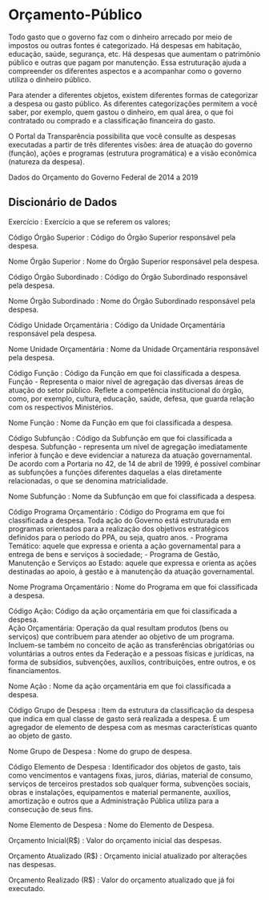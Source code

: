 # Orçamento-Público

Todo gasto que o governo faz com o dinheiro arrecado por meio de impostos ou outras fontes é categorizado. Há despesas em habitação, educação, saúde, segurança, etc. Há despesas que aumentam o patrimônio público e outras que pagam por manutenção. Essa estruturação ajuda a compreender os diferentes aspectos e a acompanhar como o governo utiliza o dinheiro público.

Para atender a diferentes objetos, existem diferentes formas de categorizar a despesa ou gasto público. As diferentes categorizações permitem a você saber, por exemplo, quem gastou o dinheiro, em qual área, o que foi contratado ou comprado e a classificação financeira do gasto.

O Portal da Transparência possibilita que você consulte as despesas executadas a partir de três diferentes visões: área de atuação do governo (função), ações e programas (estrutura programática) e a visão econômica (natureza da despesa).


Dados do Orçamento do Governo Federal de 2014 a 2019

## Discionário de Dados
Exercício : Exercício a que se referem os valores;

Código Órgão Superior :	Código do Órgão Superior responsável pela despesa.

Nome Órgão Superior : Nome do Órgão Superior responsável pela despesa.

Código Órgão Subordinado : Código do Órgão Subordinado responsável pela despesa.

Nome Órgão Subordinado : Nome do Órgão Subordinado responsável pela despesa.

Código Unidade Orçamentária : Código da Unidade Orçamentária responsável pela despesa.

Nome Unidade Orçamentária : Nome da Unidade Orçamentária responsável pela despesa.

Código Função :  Código da Função em que foi classificada a despesa.
				 Função - Representa o maior nível de agregação das diversas áreas de atuação do setor público. Reflete a competência institucional do órgão, como, por exemplo, cultura, educação, saúde, defesa, que guarda relação com os respectivos Ministérios.

Nome Função : Nome da Função em que foi classificada a despesa.

Código Subfunção : 	Código da Subfunção em que foi classificada a despesa.
					Subfunção - representa um nível de agregação imediatamente inferior à função e deve evidenciar a natureza da atuação governamental. De acordo com a Portaria no 42, de 14 de abril de 1999, é possível combinar as subfunções a funções diferentes daquelas a elas diretamente relacionadas, o que se denomina matricialidade.

Nome Subfunção : Nome da Subfunção em que foi classificada a despesa.

Código Programa Orçamentário : Código do Programa em que foi classificada a despesa.
							   Toda ação do Governo está estruturada em programas orientados para a realização dos objetivos estratégicos definidos para o período do PPA, ou seja, quatro anos.
							   - Programa Temático: aquele que expressa e orienta a ação governamental para a entrega de bens e serviços à sociedade;
							   - Programa de Gestão, Manutenção e Serviços ao Estado: aquele que expressa e orienta as ações destinadas ao apoio, à gestão e à manutenção da atuação governamental.

Nome Programa Orçamentário : Nome do Programa em que foi classificada a despesa.

Código Ação: Código da ação orçamentária em que foi classificada a despesa.								
             Ação Orçamentária: Operação da qual resultam produtos (bens ou serviços) que contribuem para atender ao objetivo de um programa. Incluem-se também no conceito de ação as transferências obrigatórias ou voluntárias a outros entes da Federação e a pessoas físicas e jurídicas, na forma de subsídios, subvenções, auxílios, contribuições, entre outros, e os financiamentos.

Nome Ação : Nome da ação orçamentária em que foi classificada a despesa.

Código Grupo de Despesa : Item da estrutura da classificação da despesa que indica em qual classe de gasto será realizada a                                       despesa. É um agregador de elemento de despesa com as mesmas características quanto ao objeto de gasto.

Nome Grupo de Despesa : Nome do grupo de despesa.

<n>Código Elemento de Despesa</n> : Identificador dos objetos de gasto, tais como vencimentos e vantagens fixas, juros, diárias, material de consumo, serviços de terceiros prestados sob qualquer forma, subvenções sociais, obras e instalações, equipamentos e material permanente, auxílios, amortização e outros que a Administração Pública utiliza para a consecução de seus fins.

Nome Elemento de Despesa : 	Nome do Elemento de Despesa.

Orçamento Inicial(R$) : Valor do orçamento inicial das despesas.

Orçamento Atualizado (R$) : Orçamento inicial atualizado por alterações nas despesas.

Orçamento Realizado (R$) : Valor do orçamento atualizado que já foi executado.